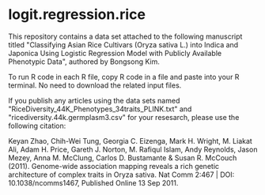 # logit.regression.rice

This repository contains a data set attached to the following manuscript titled "Classifying Asian Rice Cultivars (Oryza sativa L.) into Indica and Japonica Using Logistic Regression Model with Publicly Available Phenotypic Data", authored by Bongsong Kim.

To run R code in each R file, copy R code in a file and paste into your R terminal. No need to download the related input files.

If you publish any articles using the data sets named "RiceDiversity_44K_Phenotypes_34traits_PLINK.txt" and "ricediversity.44k.germplasm3.csv" for your resesarch, please use the following citation:

   Keyan Zhao, Chih-Wei Tung, Georgia C. Eizenga, Mark H. Wright, M. Liakat Ali, Adam H. Price, Gareth J. Norton, M. Rafiqul Islam, Andy Reynolds, Jason Mezey, Anna M. McClung, Carlos D. Bustamante & Susan R. McCouch (2011). Genome-wide association mapping reveals a rich genetic architecture of complex traits in Oryza sativa. Nat Comm 2:467 | DOI: 10.1038/ncomms1467, Published Online 13 Sep 2011.
